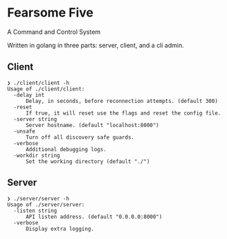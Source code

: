 # Fearsome Five
A Command and Control System

Written in golang in three parts: server, client, and a cli admin.

## Client

```
❯ ./client/client -h
Usage of ./client/client:
  -delay int
      Delay, in seconds, before reconnection attempts. (default 300)
  -reset
      If true, it will reset use the flags and reset the config file.
  -server string
      Server hostname. (default "localhost:8000")
  -unsafe
      Turn off all discovery safe guards.
  -verbose
      Additional debugging logs.
  -workdir string
      Set the working directory (default "./")
```

## Server

```
❯ ./server/server -h
Usage of ./server/server:
  -listen string
      API listen address. (default "0.0.0.0:8000")
  -verbose
      Display extra logging.
```